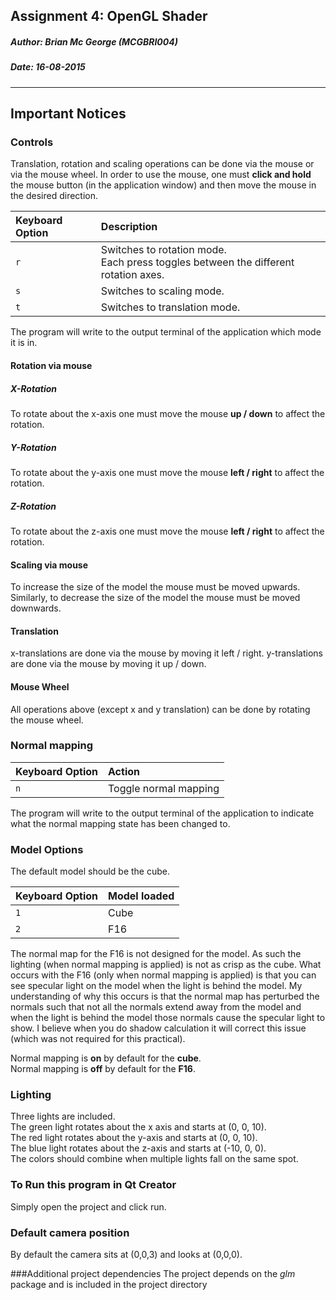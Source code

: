 Assignment 4: OpenGL Shader
-------------------------------------
##### **Author:** Brian Mc George (MCGBRI004)
##### **Date:** 16-08-2015
----------
## Important Notices
### Controls
Translation, rotation and scaling operations can be done via the mouse or via the mouse wheel.
In order to use the mouse, one must **click and hold** the mouse button (in the application window) and then move the mouse in the desired direction.

|Keyboard Option | Description                                                                          |
|:-------------- |:-------------------------------------------------------------------------------------|
|`r`             | Switches to rotation mode.<br>Each press toggles between the different rotation axes.|
|`s`             | Switches to scaling mode.                                                            |
|`t`             | Switches to translation mode.                                                        |
The program will write to the output terminal of the application which mode it is in.

#### Rotation via mouse
##### **X-Rotation**
To rotate about the x-axis one must move the mouse **up / down** to affect the rotation.

##### **Y-Rotation**
To rotate about the y-axis one must move the mouse **left / right** to affect the rotation.
##### **Z-Rotation**
To rotate about the z-axis one must move the mouse **left / right** to affect the rotation.

#### Scaling via mouse
To increase the size of the model the mouse must be moved upwards.
Similarly, to decrease the size of the model the mouse must be moved downwards.

#### Translation
x-translations are done via the mouse by moving it left / right.
y-translations are done via the mouse by moving it up / down.

#### Mouse Wheel
All operations above (except x and y translation) can be done by rotating the mouse wheel.

### Normal mapping
|Keyboard Option | Action                |
|:-------------- |:------------          |
|`n`             | Toggle normal mapping |
The program will write to the output terminal of the application to indicate what the normal mapping state has been changed to.

### Model Options
The default model should be the cube.

|Keyboard Option | Model loaded|
|:-------------- |:------------|
|`1`             | Cube        |
|`2`             | F16         |

The normal map for the F16 is not designed for the model. As such the lighting (when normal mapping is applied) is not as crisp as the cube.
What occurs with the F16 (only when normal mapping is applied) is that you can see specular light on the model when the light is behind the model.
My understanding of why this occurs is that the normal map has perturbed the normals such that not all the normals extend away from the model and when the light is behind the model those normals cause the specular light to show. I believe when you do shadow calculation it will correct this issue (which was not required for this practical).

Normal mapping is **on** by default for the **cube**.<br>
Normal mapping is **off** by default for the **F16**.

### Lighting
Three lights are included.<br>
The green light rotates about the x axis and starts at (0, 0, 10).<br>
The red light rotates about the y-axis and starts at (0, 0, 10).<br>
The blue light rotates about the z-axis and starts at (-10, 0, 0).<br>
The colors should combine when multiple lights fall on the same spot.

### To Run this program in Qt Creator
Simply open the project and click run.

### Default camera position
By default the camera sits at (0,0,3) and looks at (0,0,0).

###Additional project dependencies
The project depends on the *glm* package and is included in the project directory
